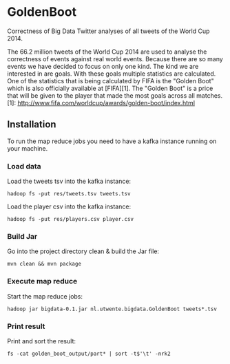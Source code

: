 # GoldenBoot
Correctness of Big Data Twitter analyses of all tweets of the World Cup 2014.

The 66.2 million tweets of the World Cup 2014 are used to analyse the correctness of events against real world events. Because there are so many events we have decided to focus on only one kind. The kind we are interested in are goals. With these goals multiple statistics are calculated. One of the statistics that is being calculated by FIFA is the "Golden Boot" which is also officially available at [FIFA][1]. The "Golden Boot" is a price that will be given to the player that made the most goals across all matches.
[1]: http://www.fifa.com/worldcup/awards/golden-boot/index.html

## Installation

To run the map reduce jobs you need to have a kafka instance running on your machine.

### Load data

Load the tweets tsv into the kafka instance:

    hadoop fs -put res/tweets.tsv tweets.tsv

Load the player csv into the kafka instance:

    hadoop fs -put res/players.csv player.csv

### Build Jar

Go into the project directory clean & build the Jar file:

    mvn clean && mvn package

### Execute map reduce

Start the map reduce jobs:

    hadoop jar bigdata-0.1.jar nl.utwente.bigdata.GoldenBoot tweets*.tsv

### Print result

Print and sort the result:

    fs -cat golden_boot_output/part* | sort -t$'\t' -nrk2